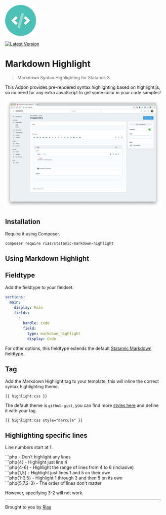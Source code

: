![Icon](icon.png)

[![Latest Version](https://img.shields.io/github/release/riasvdv/statamic-color-swatches.svg?style=flat-square)](https://github.com/riasvdv/statamic-color-swatches/releases)

# Markdown Highlight

> Markdown Syntax Highlighting for Statamic 3.

This Addon provides pre-rendered syntax highlighting based on highlight.js, so no need for any extra JavaScript to get some color in your code samples!

![Screenshot](./docs/img/markdown-highlight-screenshot.png)

## Installation

Require it using Composer.

```
composer require rias/statamic-markdown-highlight
```

## Using Markdown Highlight

## Fieldtype

Add the fieldtype to your fieldset.

```yaml
sections:
  main:
    display: Main
    fields:
      -
        handle: code
        field:
          type: markdown_highlight
          display: Code
```

For other options, this fieldtype extends the default [Statamic Markdown](https://statamic.dev/fieldtypes/markdown) fieldtype.

## Tag

Add the Markdown Highlight tag to your template, this will inline the correct syntax highlighting theme.

```twig
{{ highlight:css }}
```

The default theme is `github-gist`, you can find more [styles here](https://highlightjs.org/static/demo/) and define it with your tag.

```twig
{{ highlight:css style="darcula" }}
```

## Highlighting specific lines

Line numbers start at 1.

\`\`\`php - Don't highlight any lines  
\`\`\`php{4} - Highlight just line 4  
\`\`\`php{4-6} - Highlight the range of lines from 4 to 6 (inclusive)  
\`\`\`php{1,5} - Highlight just lines 1 and 5 on their own  
\`\`\`php{1-3,5} - Highlight 1 through 3 and then 5 on its own  
\`\`\`php{5,7,2-3} - The order of lines don't matter  

However, specifying 3-2 will not work.  

---
Brought to you by [Rias](https://rias.be)
